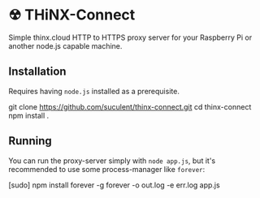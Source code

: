 # ☢ THiNX-Connect

Simple thinx.cloud HTTP to HTTPS proxy server for your Raspberry Pi or another node.js capable machine.

## Installation

  Requires having `node.js` installed as a prerequisite.

  git clone https://github.com/suculent/thinx-connect.git
  cd thinx-connect
  npm install .

## Running

You can run the proxy-server simply with `node app.js`, but it's recommended to use some process-manager like `forever`:

  [sudo] npm install forever -g
  forever -o out.log -e err.log app.js
